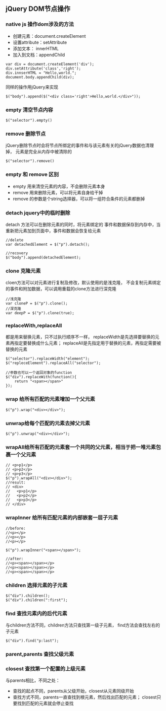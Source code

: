 ## jQuery DOM节点操作
### native js 操作dom涉及的方法
- 创建元素：document.createElement
- 设置attribute：setAttribute
- 添加文本： innerHTML
- 加入到文档：appendChild

```
var div = document.createElement('div');
div.setAttribute('class','right');
div.innserHTML = "Hello,world.";
document.body.appendChild(div);
```
同样的操作用jQuery来实现
```
$("body").append($("<div class='right'>Hello,world.</div>"));
```

### empty 清空节点内容

```
$("selector").empty()
```

### remove 删除节点
jQuery删除节点时会将节点所绑定的事件和与该元素有关的jQuery数据也清理掉，
元素是完全从内存中被清除的
```
$("selector").remove()
```

### empty 和 remove 区别
- empty 用来清空元素的内容，不会删除元素本身
- remove 用来删除元素，可以将元素自身给干掉
- remove 的参数是个string选择器，可以将一组符合条件的元素都删掉

### detach jquery中的临时删除
detach 方法可以在删除元素的同时，将元素绑定的
事件和数据保存到内存中，当重新把元素加到页面中，事件和数据会恢复给元素
```
//delete
var detachedElement = $("p").detach();

//recovery
$("body").append(detachedElement);
```

### clone 克隆元素
cloen方法可以对元素进行复制及修改，默认使用的是浅克隆，
不会复制元素绑定的事件和附加数据，可以调用重载的clone方法进行深克隆
```
//浅克隆
var cloneP = $("p").clone();
//深克隆
var deepP = $("p").clone(true);
```
### replaceWith,replaceAll
都是用来替换元素，只不过执行顺序不一样，
replaceWidth是先选择要替换的元素再指定要替换成什么元素；
replaceAll是先指定用于替换的元素，再指定需要被替换的元素
```
$("selector").replaceWidth("element");
$("repleceElement").replaceAll("selector");

//参数也可以一个返回对象的function
$("div").replaceWith(function(){
    return "<span></span>"
});
```

### wrap 给所有匹配的元素增加一个父元素
```
$("p").wrap("<div></div>");
```

### unwrap给每个匹配的元素去掉父元素
```
$("p").unwrap("<div></div>");
```

### wrapAll给所有匹配的元素套一个共同的父元素，相当于把一堆元素包裹一个父元素
```
// <p>p1</p>
// <p>p2</p>
// <p>p3</p>
$("p").wrapAll("<div></div>");
//result:
// <div>
//   <p>p1</p>
//   <p>p2</p>
//   <p>p3</p>
// </div>
```
### wrapInner 给所有匹配元素的内部嵌套一层子元素
```
//before:
//<p></p>
//<p></p>
//<p></p>

$("p").wrapInner("<span></span>");

//after:
//<p><span></span></p>
//<p><span></span></p>
//<p><span></span></p>
```

### children 选择元素的子元素
```
$("div").children();
$("div").children(":first");
```

### find 查找元素内的后代元素
与children方法不同，children方法只查找第一级子元素，
find方法会查找左右的子元素
```
$("div").find("p:last");
```

### parent,parents 查找父级元素

### closest 查找第一个配置的上级元素
与parents相比，不同之处：
- 查找的起点不同，parents从父级开始，closest从元素同级开始
- 查找方式不同，parents一直查找到根元素，然后找出匹配的元素；
closest只要找到匹配的元素就会停止查找



